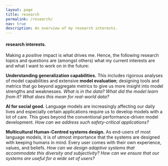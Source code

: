 ```yaml
---
layout: page
title: research
permalink: /research/
nav: true
description: An overview of my research interests. 
---
```


#### research interests.
Making a _positive_ impact is what drives me. Hence, the following research topics and questions 
are (amongst others) what my current interests are and what I want to work on in the future: 

**Understanding generalization capabilities.** This includes rigorous analyses of model capabilities 
and extensive **model evaluation**;
designing tools and metrics that go beyond aggregate metrics to give us more insight into model 
strengths and weaknesses. _What is in the data? What did the model learn from it? What does this 
mean for real-world data?_
  
**AI for social good.** Language models are increasingly affecting our daily lives and especially 
certain applications require us to develop models with a lot of care. This goes beyond the 
conventional performance-driven model development. _How can we address such safety-critical applications?_ 

**Multicultural Human-Centred systems design.** As end-users of most language models, it is of 
utmost importance that the systems are designed with keeping humans in mind. Every user comes 
with their own experience, values, and beliefs. _How can we design adaptive systems that accommodate 
this diversity and subjectivity? How can we ensure that our systems are useful for a wide set of users?_ 
